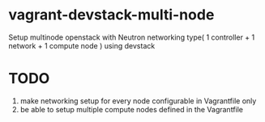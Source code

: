 vagrant-devstack-multi-node
===========================

Setup multinode openstack with Neutron networking type( 1 controller + 1 network + 1 compute node ) using devstack 

TODO
====
1. make networking setup for every node configurable in Vagrantfile only
2. be able to setup multiple compute nodes defined in the Vagrantfile

